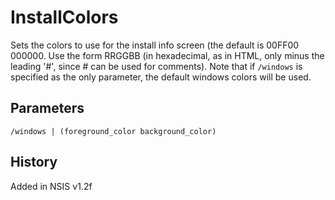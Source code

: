 # InstallColors

Sets the colors to use for the install info screen (the default is 00FF00 000000. Use the form RRGGBB (in hexadecimal, as in HTML, only minus the leading '#', since # can be used for comments). Note that if `/windows` is specified as the only parameter, the default windows colors will be used.

## Parameters

    /windows | (foreground_color background_color)

## History

Added in NSIS v1.2f
